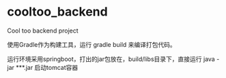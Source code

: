 # cooltoo_backend
Cool too backend project


使用Gradle作为构建工具，运行 gradle build 来编译打包代码。

运行环境采用springboot，打出的jar包放在，build/libs目录下，直接运行 java -jar ***.jar 启动tomcat容器
